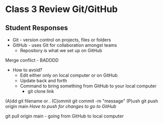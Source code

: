 # Class 3 Review Git/GitHub

## Student Responses

- Git - version control on projects, files or folders
- GitHub - uses Git for collaboration amongst teams
    - Repository is what we set up on GitHub

Merge conflict - BADDDD
- How to avoid?
    - Edit either only on local computer or on GitHub
    - Update back and forth
    - Command to bring something from GitHub to your local computer
        - git clone link

(A)dd git filename or .
(C)ommit git commit -m "message"
(P)ush git push origin main
    *Have to push for changes to go to GitHub*

git pull origin main - going from GitHub to local computer